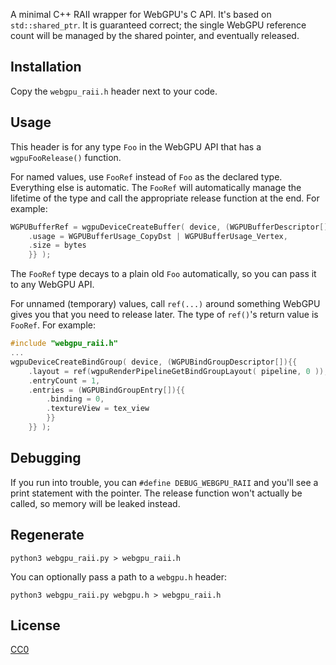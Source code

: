 A minimal C++ RAII wrapper for WebGPU's C API. It's based on `std::shared_ptr`. It is guaranteed correct; the single WebGPU reference count will be managed by the shared pointer, and eventually released.

## Installation

Copy the `webgpu_raii.h` header next to your code.

## Usage

This header is for any type `Foo` in the WebGPU API that has a `wgpuFooRelease()` function.

For named values, use `FooRef` instead of `Foo` as the declared type. Everything else is automatic. The `FooRef` will automatically manage the lifetime of the type and call the appropriate release function at the end. For example:

```c++
WGPUBufferRef = wgpuDeviceCreateBuffer( device, (WGPUBufferDescriptor[]){{
    .usage = WGPUBufferUsage_CopyDst | WGPUBufferUsage_Vertex,
    .size = bytes
    }} );
```

The `FooRef` type decays to a plain old `Foo` automatically, so you can pass it to any WebGPU API.

For unnamed (temporary) values, call `ref(...)` around something WebGPU gives you that you need to release later. The type of `ref()`'s return value is `FooRef`. For example:

```c++
#include "webgpu_raii.h"
...
wgpuDeviceCreateBindGroup( device, (WGPUBindGroupDescriptor[]){{
    .layout = ref(wgpuRenderPipelineGetBindGroupLayout( pipeline, 0 )),
    .entryCount = 1,
    .entries = (WGPUBindGroupEntry[]){{
        .binding = 0,
        .textureView = tex_view
        }}
    }} );
```

## Debugging

If you run into trouble, you can `#define DEBUG_WEBGPU_RAII` and you'll see a print statement with the pointer. The release function won't actually be called, so memory will be leaked instead.

## Regenerate

```
python3 webgpu_raii.py > webgpu_raii.h
```

You can optionally pass a path to a `webgpu.h` header:

```
python3 webgpu_raii.py webgpu.h > webgpu_raii.h
```

## License

[CC0](https://creativecommons.org/share-your-work/public-domain/cc0/)
